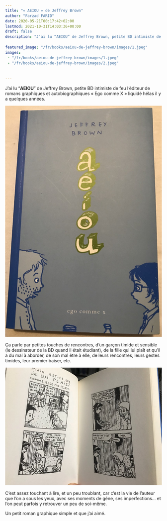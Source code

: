 ```yaml
---
title: "« AEIOU » de Jeffrey Brown"
author: "Farzad FARID"
date: 2020-05-21T00:17:42+02:00
lastmod: 2021-10-31T14:03:36+00:00
draft: false
description: "J’ai lu “AEIOU” de Jeffrey Brown, petite BD intimiste de feu l’éditeur de romans graphiques et autobiographiques « Ego comme X » liquidé… "

featured_image: "/fr/books/aeiou-de-jeffrey-brown/images/1.jpeg" 
images:
 - "/fr/books/aeiou-de-jeffrey-brown/images/1.jpeg"
 - "/fr/books/aeiou-de-jeffrey-brown/images/2.jpeg"


---
```


J’ai lu “**AEIOU**” de Jeffrey Brown, petite BD intimiste de feu l’éditeur de romans graphiques et autobiographiques « Ego comme X » liquidé hélas il y a quelques années. 




![image](images/1.jpeg#layoutTextWidth)



Ça parle par petites touches de rencontres, d’un garçon timide et sensible (le dessinateur de la BD quand il était étudiant), de la fille qui lui plaît et qu’il a du mal à aborder, de son mal être à elle, de leurs rencontres, leurs gestes timides, leur premier baiser, etc.




![image](images/2.jpeg#layoutTextWidth)



C’est assez touchant à lire, et un peu troublant, car c’est la vie de l’auteur que l’on a sous les yeux, avec ses moments de gêne, ses imperfections… et l’on peut parfois y retrouver un peu de soi-même.

Un petit roman graphique simple et que j’ai aimé.
